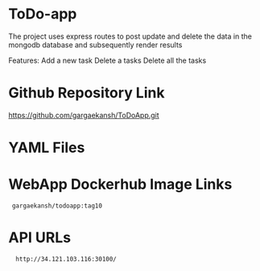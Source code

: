 # ToDo-app

The project uses express routes to post update and delete the data in the mongodb database and subsequently render results 

Features:
Add a new task 
Delete a tasks 
Delete all the tasks



# Github Repository Link
  https://github.com/gargaekansh/ToDoApp.git

  # YAML Files


  # WebApp Dockerhub Image Links  

     gargaekansh/todoapp:tag10   
     
  # API URLs
      http://34.121.103.116:30100/